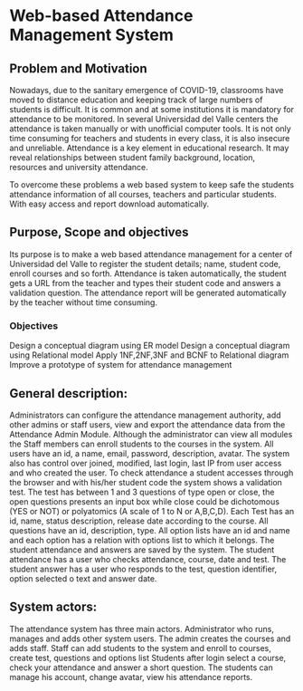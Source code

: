 # Web-based Attendance Management System
## Problem and Motivation
Nowadays, due to the sanitary emergence  of COVID-19, classrooms have moved to distance education and keeping track of large numbers of students is difficult. It is common and at some institutions it is mandatory for attendance to be monitored. In several Universidad del Valle centers the attendance is taken manually or with unofficial computer tools. It is not only time consuming for teachers and students in every class, it is also insecure and unreliable. Attendance is a key element in educational research. It may reveal relationships between student family background, location, resources and university attendance.

To overcome these problems a web based system to keep safe the students attendance information of all courses, teachers and particular students. With easy access and report download automatically.

## Purpose, Scope and objectives
Its purpose is to make a web based attendance management for a center of Universidad del Valle to register the student details; name, student code, enroll courses and so forth. Attendance is taken automatically, the student gets a URL from the teacher and types their student code and answers a validation question. The attendance report will be generated automatically by the teacher without time consuming.

### Objectives
Design  a conceptual diagram using ER model
Design  a conceptual diagram using Relational model
Apply 1NF,2NF,3NF and BCNF to Relational diagram
Improve a prototype of system for attendance management

## General description:
Administrators can configure the attendance management authority, add other admins or staff users, view and export the attendance data from the Attendance Admin Module. Although the administrator can view all modules the Staff members can enroll students to the courses in the system. All users have an id, a name, email, password, description, avatar. The system also has control over joined, modified, last login, last IP from user access and who created the user. To check attendance a student accesses through the browser and with his/her student code the system shows a validation test. The test has between 1 and 3 questions of type open or close, the open questions presents an input box while close could be dichotomous (YES or NOT) or polyatomics (A scale of 1 to N or A,B,C,D). Each Test has an id, name, status description, release date according to the course. All questions have an id, description, type. All option lists have an id and name and each option has a relation with options list to which it belongs. The student attendance and answers are saved by the system. The student attendance has a user who checks attendance, course, date and test. The student answer has a user  who responds to the test, question identifier, option selected o text and answer date.

## System actors:
The attendance system has three main actors.
Administrator who runs, manages and adds other system users. The admin creates the courses and adds staff. 
Staff can add students to the system and enroll to courses, create test, questions and options list
Students after login select a course, check your attendance and answer a short question. The students can manage his account, change avatar, view his attendance reports.


